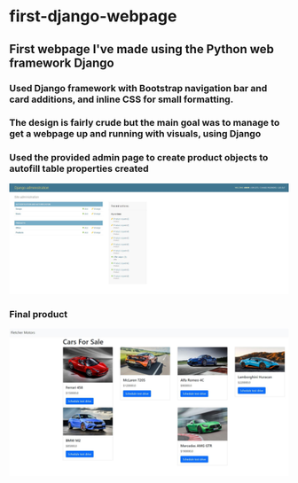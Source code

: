 # first-django-webpage

## First webpage I've made using the Python web framework Django
### Used Django framework with Bootstrap navigation bar and card additions, and inline CSS for small formatting.

### The design is fairly crude but the main goal was to manage to get a webpage up and running with visuals, using Django
### Used the provided admin page to create product objects to autofill table properties created
![This is an image](admin.JPG)
### Final product
![This is an image](products.JPG)
